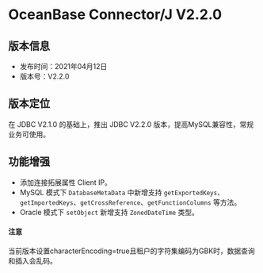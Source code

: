 # OceanBase Connector/J V2.2.0

## 版本信息

- 发布时间：2021年04月12日
- 版本号：V2.2.0

## 版本定位

在 JDBC V2.1.0 的基础上，推出 JDBC V2.2.0 版本，提高MySQL兼容性，常规业务可使用。

## 功能增强

- 添加连接拓展属性 Client IP。
- MySQL 模式下 `DatabaseMetaData` 中新增支持 `getExportedKeys`、`getImportedKeys`、`getCrossReference`、`getFunctionColumns` 等方法。
- Oracle 模式下 `setObject` 新增支持 `ZonedDateTime` 类型。


<main id="notice" type='notice'>
   <h4>注意</h4>
   <p>当前版本设置characterEncoding=true且租户的字符集编码为GBK时，数据查询和插入会乱码。</p>
</main>
